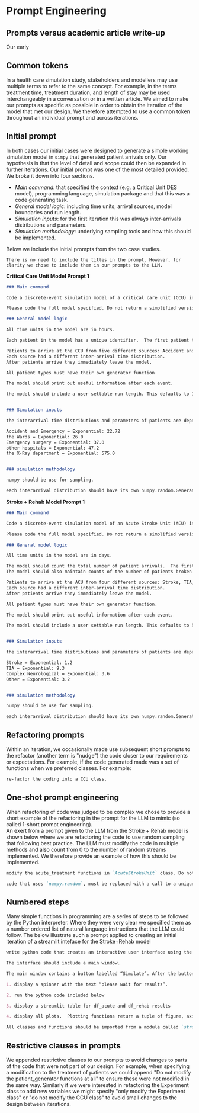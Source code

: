 # Prompt Engineering 

## Prompts versus academic article write-up

Our early 


## Common tokens

In a health care simulation study, stakeholders and modellers may use multiple terms to refer to the same concept.  For example, in the terms treatment time, treatment duration, and length of stay may be used interchangeably in a conversation or in a written article.  We aimed to make our prompts as specific as possible in order to obtain the iteration of the model that met our design. We therefore attempted to use a common token throughout an individual prompt and across iterations. 

## Initial prompt

In both cases our initial cases were designed to generate a simple working simulation model in `simpy` that generated patient arrivals only. Our hypothesis is that the level of detail and scope could then be expanded in further iterations.  Our initial prompt was one of the most detailed provided. We broke it down into four sections. 

* *Main command*: that specified the context (e.g. a Critical Unit DES model), programming language, simulation package and that this was a code generating task.
* *General model logic*: including time units, arrival sources, model boundaries and run length.
* *Simulation inputs*: for the first iteration this was always inter-arrivals distributions and parameters.
* *Simulation methodology*: underlying sampling tools and how this should be implemented.

Below we include the initial prompts from the two case studies.

```{note}
There is no need to include the titles in the prompt. However, for clarity we chose to include them in our prompts to the LLM.
```

**Critical Care Unit Model Prompt 1**

```markdown
### Main command

Code a discrete-event simulation model of a critical care unit (CCU) in python 3.10 and simpy 4. 

Please code the full model specified. Do not return a simplified version. Show all code.

### General model logic

All time units in the model are in hours.

Each patient in the model has a unique identifier.  The first patient to arrive has an identifier of 0. For each subsequent patient increment the identifier by 1.

Patients to arrive at the CCU from five different sources: Accident and Emergency, the Wards, Emergency surgery, other hospitals, or the X-Ray department. 
Each source had a different inter-arrival time distribution.    
After patients arrive they immediately leave the model.

All patient types must have their own generator function

The model should print out useful information after each event.

the model should include a user settable run length. This defaults to 12 months.


### Simulation inputs

the interarrival time distributions and parameters of patients are dependent on patient type. For each distribution time is measured in hours.

Accident and Emergency = Exponential: 22.72
the Wards = Exponential: 26.0
Emergency surgery = Exponential: 37.0
other hospitals = Exponential: 47.2
the X-Ray department = Exponential: 575.0 


### simulation methodology

numpy should be use for sampling.

each interarrival distribution should have its own numpy.random.Generator object.
```

**Stroke + Rehab Model Prompt 1**

```markdown
### Main command

Code a discrete-event simulation model of an Acute Stroke Unit (ACU) in python 3.10 and simpy 4. 

Please code the full model specified. Do not return a simplified version. Show all code.

### General model logic

All time units in the model are in days.

The model should count the total number of patient arrivals.  The first patient to arrive has an identifier of 0. For each subsequent patient increment the identifier by 1.  
The model should also maintain counts of the number of patients broken down by their type.

Patients to arrive at the ACU from four different sources: Stroke, TIA, Complex Neurological, or Other. 
Each source had a different inter-arrival time distribution.  
After patients arrive they immediately leave the model.

All patient types must have their own generator function.

The model should print out useful information after each event.

The model should include a user settable run length. This defaults to 5 years.


### Simulation inputs

the interarrival time distributions and parameters of patients are dependent on patient type. For each distribution time is measured in days.

Stroke = Exponential: 1.2
TIA = Exponential: 9.3
Complex Neurological = Exponential: 3.6
Other = Exponential: 3.2


### simulation methodology

numpy should be use for sampling.

each interarrival distribution should have its own numpy.random.Generator object.
```


## Refactoring prompts

Within an iteration, we occasionally made use subsequent short prompts to the refactor (another term is "nudge") the code closer to our requirements or expectations.  For example, if the code generated made was a set of functions when we preferred classes.  For example:

```markdown
re-factor the coding into a CCU class.

```

## One-shot prompt engineering

When refactoring of code was judged to be complex we chose to provide a short example of the refactoring in the prompt for the LLM to mimic (so called 1-short prompt engineering).  
An exert from a prompt given to the LLM from the Stroke + Rehab model is shown below where we are refactoring the code to use random sampling that following best practice.  The LLM must modify the code in multiple methods and also count from 0 to the number of random streams implemented.  We therefore provide an example of how this should be implemented.

```markdown
modify the acute_treatment functions in `AcuteStrokeUnit` class. Do not modify the acute_treatment functions.

code that uses `numpy.random`, must be replaced with a call to a unique stream in the `Experiment` list `streams`. Select the stream using a hard coded integer. Start from zero and increment by 1 each time to allocate a unique number to each stream.  E.g. in `stroke_acute_treatment` the first instance of `length_of_stay = np.random.lognormal(mean=mu, sigma=sigma)` becomes `length_of_stay = self.experiment.streams[0](mean=mu, sigma=sigma)`; the second instance uses index 1 and the third uses index 2.
```

## Numbered steps

Many simple functions in programming are a series of steps to be followed by the Python interpreter.  Where they were very clear we specified them as a number ordered list of natural language instructions that the LLM could follow. The below illustrate such a prompt applied to creating an initial iteration of a streamlit inteface for the Stroke+Rehab model

```markdown
write python code that creates an interactive user interface using the package streamlit.

The interface should include a main window.

The main window contains a button labelled “Simulate”. After the button is pressed the following logic is implemented:

1. display a spinner with the text “please wait for results”.

2. run the python code included below

3. display a streamlit table for df_acute and df_rehab results

4. display all plots.  Plotting functions return a tuple of figure, axis.

All classes and functions should be imported from a module called `stroke_rehab_model`

```

## Restrictive clauses in prompts

We appended restrictive clauses to our prompts to avoid changes to parts of the code that were not part of our design. For example, when specifying a modification to the treatment of patients we could append "Do not modify the patient_generator functions at all" to ensure these were not modified in the same way. Similarly if we were interested in refactoring the Experiment class to add new variables we might specify "only modify the Experiment class" or "do not modify the CCU class" to avoid small changes to the design between iterations.  




